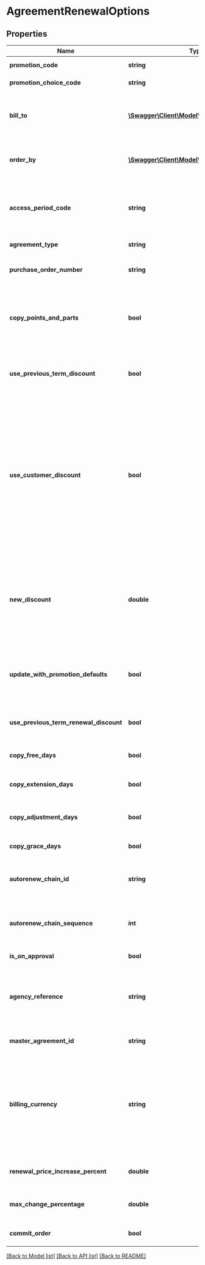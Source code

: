 # AgreementRenewalOptions

## Properties
Name | Type | Description | Notes
------------ | ------------- | ------------- | -------------
**promotion_code** | **string** | Promotion code | [optional] 
**promotion_choice_code** | **string** | Promotion choice | [optional] 
**bill_to** | [**\Swagger\Client\Model\CustomerAddressKey**](CustomerAddressKey.md) | Bill-to customer address, if changing for new term | [optional] 
**order_by** | [**\Swagger\Client\Model\CustomerAddressKey**](CustomerAddressKey.md) | Order-by customer, if changing for new term | [optional] 
**access_period_code** | **string** | Access service period code, if changing for new term | [optional] 
**agreement_type** | **string** | Agreement type | [optional] 
**purchase_order_number** | **string** | Customer purchase order number | [optional] 
**copy_points_and_parts** | **bool** | Copy forward the access points and participants from previous term? | [optional] 
**use_previous_term_discount** | **bool** | Should the previous term&#39;s discount(s) should be preserved? | [optional] 
**use_customer_discount** | **bool** | If not using previous term discount and a customer or customer type discount for the AMB service is defined,  should the customer or customer type discount be used? | [optional] 
**new_discount** | **double** | If not using the previous term&#39;s or customer&#39;s discount(s)  this discount will be used for all access points. | [optional] 
**update_with_promotion_defaults** | **bool** | Update the access points with the promotion choice defaults? | [optional] 
**use_previous_term_renewal_discount** | **bool** | Use the previous term&#39;s renewal discount | [optional] 
**copy_free_days** | **bool** | Copy forward free days | [optional] 
**copy_extension_days** | **bool** | Copy forward extension days | [optional] 
**copy_adjustment_days** | **bool** | Copy forward adjustment days | [optional] 
**copy_grace_days** | **bool** | Copy forward grace days | [optional] 
**autorenew_chain_id** | **string** | Auto-renewal chain ID, or blank if not in use | [optional] 
**autorenew_chain_sequence** | **int** | Auto-renewal chain sequence, or zero if not in use | [optional] 
**is_on_approval** | **bool** | true if on-approval | [optional] 
**agency_reference** | **string** | The reference number the agency uses to identify the ordered item | [optional] 
**master_agreement_id** | **string** | Master Agreement Id | [optional] 
**billing_currency** | **string** | The new billing currency to use on this renewal. Passing blank will  use the same billing currency off of the previous agreement. | [optional] 
**renewal_price_increase_percent** | **double** | Renewal Price Increase Percentage | [optional] 
**max_change_percentage** | **double** | Maximum Change Percentage on Renewal | [optional] 
**commit_order** | **bool** | Should the order be completed? | [optional] 

[[Back to Model list]](../README.md#documentation-for-models) [[Back to API list]](../README.md#documentation-for-api-endpoints) [[Back to README]](../README.md)


